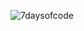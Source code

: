 ![7daysofcode](https://user-images.githubusercontent.com/89812024/189793937-591575a1-2adf-4605-96d0-bd6b5cb46bee.png)

